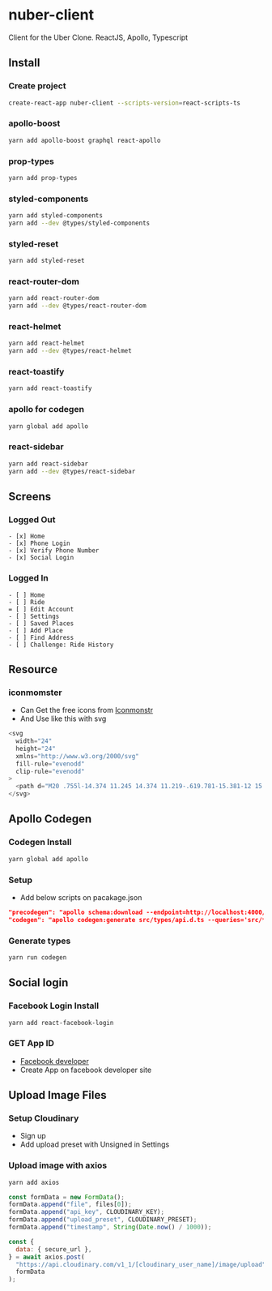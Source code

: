 # nuber-client

Client for the Uber Clone. ReactJS, Apollo, Typescript

## Install

### Create project

```bash
create-react-app nuber-client --scripts-version=react-scripts-ts
```

### apollo-boost

```bash
yarn add apollo-boost graphql react-apollo
```

### prop-types

```bash
yarn add prop-types
```

### styled-components

```bash
yarn add styled-components
yarn add --dev @types/styled-components
```

### styled-reset

```bash
yarn add styled-reset
```

### react-router-dom

```bash
yarn add react-router-dom
yarn add --dev @types/react-router-dom
```

### react-helmet

```bash
yarn add react-helmet
yarn add --dev @types/react-helmet
```

### react-toastify

```bash
yarn add react-toastify
```

### apollo for codegen

```bash
yarn global add apollo
```

### react-sidebar

```bash
yarn add react-sidebar
yarn add --dev @types/react-sidebar
```

## Screens

### Logged Out

    - [x] Home
    - [x] Phone Login
    - [x] Verify Phone Number
    - [x] Social Login

### Logged In

    - [ ] Home
    - [ ] Ride
    = [ ] Edit Account
    - [ ] Settings
    - [ ] Saved Places
    - [ ] Add Place
    - [ ] Find Address
    - [ ] Challenge: Ride History

## Resource

### iconmomster

- Can Get the free icons from [Iconmonstr](https://iconmonstr.com/)
- And Use like this with svg

```javascript
<svg
  width="24"
  height="24"
  xmlns="http://www.w3.org/2000/svg"
  fill-rule="evenodd"
  clip-rule="evenodd"
>
  <path d="M20 .755l-14.374 11.245 14.374 11.219-.619.781-15.381-12 15.391-12 .609.755z" />
</svg>
```

## Apollo Codegen

### Codegen Install

```bash
yarn global add apollo
```

### Setup

- Add below scripts on pacakage.json

```json
"precodegen": "apollo schema:download --endpoint=http://localhost:4000/graphql",
"codegen": "apollo codegen:generate src/types/api.d.ts --queries='src/**/*.queries.ts' --addTypename --localSchemaFile schema.json --target typescript --outputFlat"
```

### Generate types

```bash
yarn run codegen
```

## Social login

### Facebook Login Install

```bash
yarn add react-facebook-login
```

### GET App ID

- [Facebook developer](https://developers.facebook.com)
- Create App on facebook developer site

## Upload Image Files

### Setup Cloudinary

- Sign up
- Add upload preset with Unsigned in Settings

### Upload image with axios

```bash
yarn add axios
```

```javascript
const formData = new FormData();
formData.append("file", files[0]);
formData.append("api_key", CLOUDINARY_KEY);
formData.append("upload_preset", CLOUDINARY_PRESET);
formData.append("timestamp", String(Date.now() / 1000));

const {
  data: { secure_url },
} = await axios.post(
  "https://api.cloudinary.com/v1_1/[cloudinary_user_name]/image/upload",
  formData
);
```
